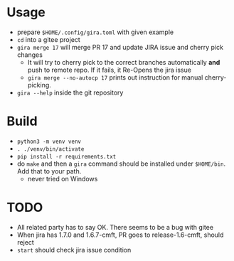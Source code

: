 # Usage
* prepare `$HOME/.config/gira.toml` with given example
* `cd` into a gitee project
* `gira merge 17` will merge PR 17 and update JIRA issue and cherry pick changes
    * It will try to cherry pick to the correct branches automatically **and** push to remote repo. If it fails, it Re-Opens the jira issue
    * `gira merge --no-autocp 17` prints out instruction for manual cherry-picking.
* `gira --help` inside the git repository


# Build
* `python3 -m venv venv`
* `. ./venv/bin/activate`
* `pip install -r requirements.txt`
* do `make` and then a `gira` command should be installed under `$HOME/bin`. Add that to your path.
    * never tried on Windows


# TODO
* All related party has to say OK. There seems to be a bug with gitee
* When jira has 1.7.0 and 1.6.7-cmft, PR goes to release-1.6-cmft, should reject
* `start` should check jira issue condition
